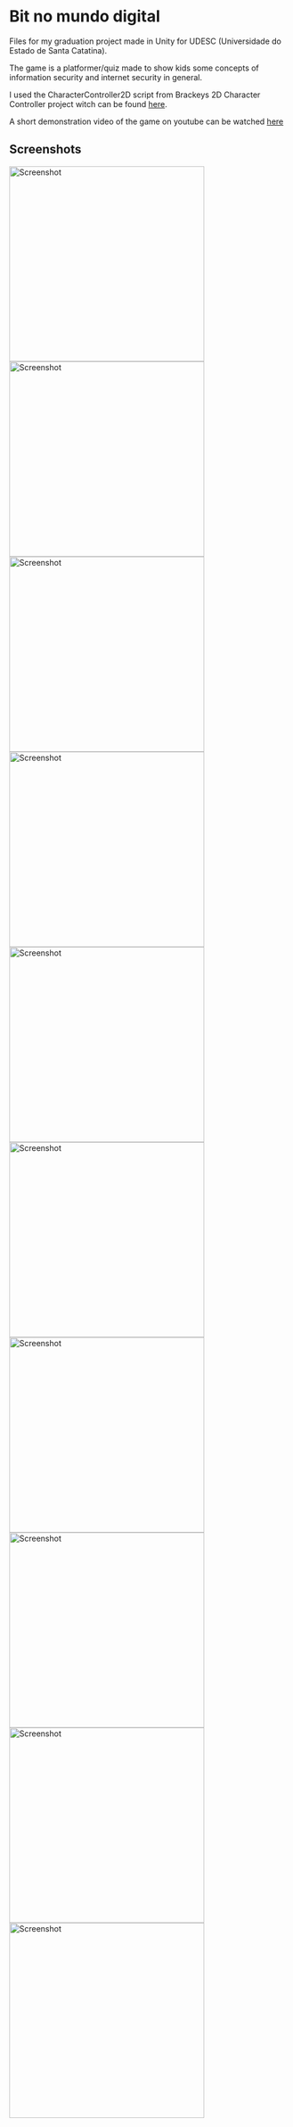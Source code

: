 # Bit no mundo digital
Files for my graduation project made in Unity for UDESC (Universidade do Estado de Santa Catatina).

The game is a platformer/quiz made to show kids some concepts of information security and internet security in general.

I used the CharacterController2D script from Brackeys 2D Character Controller project witch can be found [here](https://github.com/Brackeys/2D-Character-Controller).

A short demonstration video of the game on youtube can be watched [here](https://www.youtube.com/watch?v=rkTbRhIgQ-A)

Screenshots
-------------

<img src="screenshots/1.png" height="350" alt="Screenshot"/> <img src="screenshots/2.png" height="350" alt="Screenshot"/> <img src="screenshots/3.png" height="350" alt="Screenshot"/> <img src="screenshots/4.png" height="350" alt="Screenshot"/> <img src="screenshots/5.png" height="350" alt="Screenshot"/><img src="screenshots/6.png" height="350" alt="Screenshot"/> <img src="screenshots/7.png" height="350" alt="Screenshot"/> <img src="screenshots/8.png" height="350" alt="Screenshot"/> <img src="screenshots/9.png" height="350" alt="Screenshot"/> <img src="screenshots/10.png" height="350" alt="Screenshot"/>
